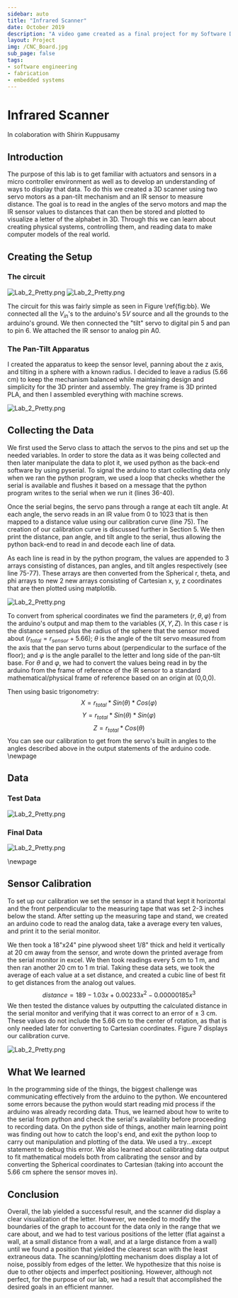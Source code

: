 ```yaml
---
sidebar: auto
title: "Infrared Scanner"
date: October 2019
description: "A video game created as a final project for my Software Design class"
layout: Project
img: /CNC_Board.jpg
sub_page: false
tags:
- software engineering
- fabrication
- embedded systems
---
```


# Infrared Scanner
In colaboration with Shirin Kuppusamy




## Introduction

The purpose of this lab is to get familiar with actuators and sensors in a micro controller environment as well as to develop an understanding of ways to display that data. To do this we created a 3D scanner using two servo motors as a pan-tilt mechanism and an IR sensor to measure distance. The goal is to read in the angles of the servo motors and map the IR sensor values to distances that can then be stored and plotted to visualize a letter of the alphabet in 3D. Through this we can learn about creating physical systems, controlling them, and reading data to make computer models of the real world.
    
## Creating the Setup
### The circuit
![Lab_2_Pretty.png](./media/POE_Lab_2/Lab_2_schem.png)
![Lab_2_Pretty.png](./media/POE_Lab_2/Lab_2_Pretty.png)

The circuit for this was fairly simple as seen in Figure \ref{fig:bb}. We connected all the $V_{in}$'s to the arduino's $5V$ source and all the grounds to the arduino's ground. We then connected the "tilt" servo to digital pin 5 and pan to pin 6. We attached the IR sensor to analog pin A0.

### The Pan-Tilt Apparatus

I created the apparatus to keep the sensor level, panning about the z axis, and tilting in a sphere with a known radius. I decided to leave a radius (5.66 cm) to keep the mechanism balanced while maintaining design and simplicity for the 3D printer and assembly. The grey frame is 3D printed PLA, and then I assembled everything with machine screws.


![Lab_2_Pretty.png](./media/POE_Lab_2/PanTilt.png)

## Collecting the Data

We first used the Servo class to attach the servos to the pins and set up the needed variables. In order to store the data as it was being collected and then later manipulate the data to plot it, we used python as the back-end software by using pyserial. To signal the arduino to start collecting data only when we ran the python program, we used a loop that checks whether the serial is available and flushes it based on a message that the python program writes to the serial when we run it (lines 36-40).

Once the serial begins, the servo pans through a range at each tilt angle. At each angle, the servo reads in an IR value from 0 to 1023 that is then mapped to a distance value using our calibration curve (line 75). The creation of our calibration curve is discussed further in Section 5. We then print the distance, pan angle, and tilt angle to the serial, thus allowing the python back-end to read in and decode each line of data.

As each line is read in by the python program, the values are appended to 3 arrays consisting of distances, pan angles, and tilt angles respectively (see line 75-77). These arrays are then converted from the Spherical r, theta, and phi arrays to new 2 new arrays consisting of Cartesian x, y, z coordinates that are then plotted using matplotlib. 
    
![Lab_2_Pretty.png](./media/POE_Lab_2/Sphere.png)

To convert from spherical coordinates we find the parameters $(r,\theta, \varphi)$ from the arduino's output and map them to the variables $(X,Y,Z)$. In this case r is the distance sensed plus the radius of the sphere that the sensor moved about ($r_{total}=r_{sensor}+5.66$); $\theta$ is the angle of the tilt servo measured from the axis that the pan servo turns about (perpendicular to the surface of the floor); and $\varphi$ is the angle parallel to the letter and long side of the pan-tilt base. For $\theta$ and $\varphi$, we had to convert the values being read in by the arduino from the frame of reference of the IR sensor to a standard mathematical/physical frame of reference based on an origin at (0,0,0). 

Then using basic trigonometry:
$$ X= r_{total}*Sin(\theta)*Cos(\varphi)$$
$$ Y= r_{total}*Sin(\theta)*Sin(\varphi)$$
$$ Z= r_{total}*Cos(\theta)$$
You can see our calibration to get from the servo's built in angles to the angles described above in the output statements of the arduino code.
\newpage

## Data
### Test Data  
![Lab_2_Pretty.png](./media/POE_Lab_2/Lab_2_Excell.png)



### Final Data
![Lab_2_Pretty.png](./media/POE_Lab_2/letterC_version2.png)
        
\newpage

## Sensor Calibration
To set up our calibration we set the sensor in a stand that kept it horizontal and the front perpendicular to the measuring tape that was set 2-3 inches below the stand. After setting up the measuring tape and stand, we created an arduino code to read the analog data, take a average every ten values, and print it to the serial monitor.

We then took a 18"x24" pine plywood sheet 1/8" thick and held it vertically at 20 cm away from the sensor, and wrote down the printed average from the serial monitor in excel. We then took readings every 5 cm to 1 m, and then ran another 20 cm to 1 m trial. Taking these data sets, we took the average of each value at a set distance, and created a cubic line of best fit to get distances from the analog out values. $$distance = 189 - 1.03x + 0.00233x^2 - 0.00000185x^3$$ We then tested the distance values by outputting the calculated distance in the serial monitor and verifying that it was correct to an error of $\pm$ 3 cm. These values do not include the 5.66 cm to the center of rotation, as that is only needed later for converting to Cartesian coordinates. Figure 7 displays our calibration curve. 

![Lab_2_Pretty.png](./media/POE_Lab_2/Calibration_Curve.png)

## What We learned
In the programming side of the things, the biggest challenge was communicating effectively from the arduino to the python. We encountered some errors because the python would start reading mid process if the arduino was already recording data. Thus, we learned about how to write to the serial from python and check the serial's availability before proceeding to recording data. On the python side of things, another main learning point was finding out how to catch the loop's end, and exit the python loop to carry out manipulation and plotting of the data. We used a try...except statement to debug this error. 
We also learned about calibrating data output to fit mathematical models both from calibrating the sensor and by converting the Spherical coordinates to Cartesian (taking into account the 5.66 cm sphere the sensor moves in). 

## Conclusion

Overall, the lab yielded a successful result, and the scanner did display a clear visualization of the letter. However, we needed to modify the boundaries of the graph to account for the data only in the range that we care about, and we had to test various positions of the letter (flat against a wall, at a small distance from a wall, and at a large distance from a wall) until we found a position that yielded the clearest scan with the least extraneous data. The scanning/plotting mechanism does display a lot of noise, possibly from edges of the letter. We hypothesize that this noise is due to other objects and imperfect positioning. However, although not perfect, for the purpose of our lab, we had a result that accomplished the desired goals in an efficient manner. 


